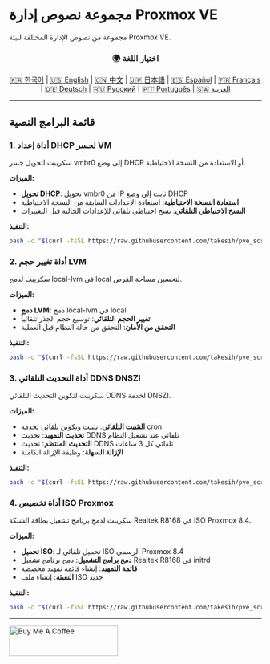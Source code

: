 # مجموعة نصوص إدارة Proxmox VE
مجموعة من نصوص الإدارة المختلفة لبيئة Proxmox VE.

<div align="center">
  <h3>🌍 اختيار اللغة</h3>
  <a href="README.md">🇰🇷 한국어</a> |
  <a href="README_EN.md">🇺🇸 English</a> |
  <a href="README_CN.md">🇨🇳 中文</a> |
  <a href="README_JP.md">🇯🇵 日本語</a> |
  <a href="README_ES.md">🇪🇸 Español</a> |
  <a href="README_FR.md">🇫🇷 Français</a> |
  <a href="README_DE.md">🇩🇪 Deutsch</a> |
  <a href="README_RU.md">🇷🇺 Русский</a> |
  <a href="README_PT.md">🇵🇹 Português</a> |
  <a href="README_AR.md">🇸🇦 العربية</a>
</div>

---

## قائمة البرامج النصية

### 1. أداة إعداد DHCP لجسر VM
سكريبت لتحويل جسر vmbr0 إلى وضع DHCP أو الاستعادة من النسخة الاحتياطية.

**الميزات:**
- **تحويل DHCP**: تحويل vmbr0 من IP ثابت إلى وضع DHCP
- **استعادة النسخة الاحتياطية**: استعادة الإعدادات السابقة من النسخة الاحتياطية
- **النسخ الاحتياطي التلقائي**: نسخ احتياطي تلقائي للإعدادات الحالية قبل التغييرات

**التنفيذ:**
```bash
bash -c "$(curl -fsSL https://raw.githubusercontent.com/takesih/pve_script/main/pve_vmbr0_dhcp.sh)"
```

### 2. أداة تغيير حجم LVM
سكريبت لدمج local-lvm في local لتحسين مساحة القرص.

**الميزات:**
- **دمج LVM**: دمج local-lvm في local
- **تغيير الحجم التلقائي**: توسيع حجم الجذر تلقائياً
- **التحقق من الأمان**: التحقق من حالة النظام قبل العملية

**التنفيذ:**
```bash
bash -c "$(curl -fsSL https://raw.githubusercontent.com/takesih/pve_script/main/pve_lvm_resize.sh)"
```

### 3. أداة التحديث التلقائي DDNS DNSZI
سكريبت لتكوين التحديث التلقائي DDNS لخدمة DNSZI.

**الميزات:**
- **التثبيت التلقائي**: تثبيت وتكوين تلقائي لخدمة cron
- **تحديث التمهيد**: تحديث DDNS تلقائي عند تشغيل النظام
- **التحديث المنتظم**: تحديث DDNS تلقائي كل 3 ساعات
- **الإزالة السهلة**: وظيفة الإزالة الكاملة

**التنفيذ:**
```bash
bash -c "$(curl -fsSL https://raw.githubusercontent.com/takesih/pve_script/main/dnszi_ddns_setup.sh)"
```

### 4. أداة تخصيص ISO Proxmox
سكريبت لدمج برنامج تشغيل بطاقة الشبكة Realtek R8168 في ISO Proxmox 8.4.

**الميزات:**
- **تحميل ISO**: تحميل تلقائي لـ ISO الرسمي Proxmox 8.4
- **دمج برامج التشغيل**: دمج برنامج تشغيل Realtek R8168 في initrd
- **قائمة التمهيد**: إنشاء قائمة تمهيد مخصصة
- **التعبئة**: إنشاء ملف ISO جديد

**التنفيذ:**
```bash
bash -c "$(curl -fsSL https://raw.githubusercontent.com/takesih/pve_script/main/proxmox_iso_customize.sh)"
```

---

<a href="https://www.buymeacoffee.com/takesih" target="_blank"><img src="https://cdn.buymeacoffee.com/buttons/v2/default-red.png" alt="Buy Me A Coffee" style="height: 60px !important;width: 217px !important;" ></a> 